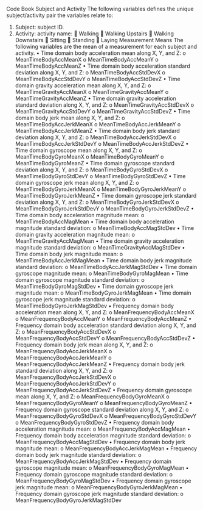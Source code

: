 Code Book
Subject and Activity
The following variables defines the unique subject/activity pair the variables relate to:
1.	Subject: subject ID.
2.	Activity: activity name: 
	Walking
	Walking Upstairs
	Walking Downstairs
	Sitting
	Standing
	Laying
Measurement Means
The following variables are the mean of a measurement for each subject and activity. 
•	Time domain body acceleration mean along X, Y, and Z: 
o	MeanTimeBodyAccMeanX
o	MeanTimeBodyAccMeanY
o	MeanTimeBodyAccMeanZ
•	Time domain body acceleration standard deviation along X, Y, and Z: 
o	MeanTimeBodyAccStdDevX
o	MeanTimeBodyAccStdDevY
o	MeanTimeBodyAccStdDevZ
•	Time domain gravity acceleration mean along X, Y, and Z: 
o	MeanTimeGravityAccMeanX
o	MeanTimeGravityAccMeanY
o	MeanTimeGravityAccMeanZ
•	Time domain gravity acceleration standard deviation along X, Y, and Z: 
o	MeanTimeGravityAccStdDevX
o	MeanTimeGravityAccStdDevY
o	MeanTimeGravityAccStdDevZ
•	Time domain body jerk mean along X, Y, and Z: 
o	MeanTimeBodyAccJerkMeanX
o	MeanTimeBodyAccJerkMeanY
o	MeanTimeBodyAccJerkMeanZ
•	Time domain body jerk standard deviation along X, Y, and Z: 
o	MeanTimeBodyAccJerkStdDevX
o	MeanTimeBodyAccJerkStdDevY
o	MeanTimeBodyAccJerkStdDevZ
•	Time domain gyroscope mean along X, Y, and Z: 
o	MeanTimeBodyGyroMeanX
o	MeanTimeBodyGyroMeanY
o	MeanTimeBodyGyroMeanZ
•	Time domain gyroscope standard deviation along X, Y, and Z: 
o	MeanTimeBodyGyroStdDevX
o	MeanTimeBodyGyroStdDevY
o	MeanTimeBodyGyroStdDevZ
•	Time domain gyroscope jerk mean along X, Y, and Z: 
o	MeanTimeBodyGyroJerkMeanX
o	MeanTimeBodyGyroJerkMeanY
o	MeanTimeBodyGyroJerkMeanZ
•	Time domain gyroscope jerk standard deviation along X, Y, and Z: 
o	MeanTimeBodyGyroJerkStdDevX
o	MeanTimeBodyGyroJerkStdDevY
o	MeanTimeBodyGyroJerkStdDevZ
•	Time domain body acceleration magnitude mean: 
o	MeanTimeBodyAccMagMean
•	Time domain body acceleration magnitude standard deviation: 
o	MeanTimeBodyAccMagStdDev
•	Time domain gravity acceleration magnitude mean: 
o	MeanTimeGravityAccMagMean
•	Time domain gravity acceleration magnitude standard deviation: 
o	MeanTimeGravityAccMagStdDev
•	Time domain body jerk magnitude mean: 
o	MeanTimeBodyAccJerkMagMean
•	Time domain body jerk magnitude standard deviation: 
o	MeanTimeBodyAccJerkMagStdDev
•	Time domain gyroscope magnitude mean: 
o	MeanTimeBodyGyroMagMean
•	Time domain gyroscope magnitude standard deviation: 
o	MeanTimeBodyGyroMagStdDev
•	Time domain gyroscope jerk magnitude mean: 
o	MeanTimeBodyGyroJerkMagMean
•	Time domain gyroscope jerk magnitude standard deviation: 
o	MeanTimeBodyGyroJerkMagStdDev
•	Frequency domain body acceleration mean along X, Y, and Z: 
o	MeanFrequencyBodyAccMeanX
o	MeanFrequencyBodyAccMeanY
o	MeanFrequencyBodyAccMeanZ
•	Frequency domain body acceleration standard deviation along X, Y, and Z: 
o	MeanFrequencyBodyAccStdDevX
o	MeanFrequencyBodyAccStdDevY
o	MeanFrequencyBodyAccStdDevZ
•	Frequency domain body jerk mean along X, Y, and Z: 
o	MeanFrequencyBodyAccJerkMeanX
o	MeanFrequencyBodyAccJerkMeanY
o	MeanFrequencyBodyAccJerkMeanZ
•	Frequency domain body jerk standard deviation along X, Y, and Z: 
o	MeanFrequencyBodyAccJerkStdDevX
o	MeanFrequencyBodyAccJerkStdDevY
o	MeanFrequencyBodyAccJerkStdDevZ
•	Frequency domain gyroscope mean along X, Y, and Z: 
o	MeanFrequencyBodyGyroMeanX
o	MeanFrequencyBodyGyroMeanY
o	MeanFrequencyBodyGyroMeanZ
•	Frequency domain gyroscope standard deviation along X, Y, and Z: 
o	MeanFrequencyBodyGyroStdDevX
o	MeanFrequencyBodyGyroStdDevY
o	MeanFrequencyBodyGyroStdDevZ
•	Frequency domain body acceleration magnitude mean: 
o	MeanFrequencyBodyAccMagMean
•	Frequency domain body acceleration magnitude standard deviation: 
o	MeanFrequencyBodyAccMagStdDev
•	Frequency domain body jerk magnitude mean: 
o	MeanFrequencyBodyAccJerkMagMean
•	Frequency domain body jerk magnitude standard deviation: 
o	MeanFrequencyBodyAccJerkMagStdDev
•	Frequency domain gyroscope magnitude mean: 
o	MeanFrequencyBodyGyroMagMean
•	Frequency domain gyroscope magnitude standard deviation: 
o	MeanFrequencyBodyGyroMagStdDev
•	Frequency domain gyroscope jerk magnitude mean: 
o	MeanFrequencyBodyGyroJerkMagMean
•	Frequency domain gyroscope jerk magnitude standard deviation: 
o	MeanFrequencyBodyGyroJerkMagStdDev


